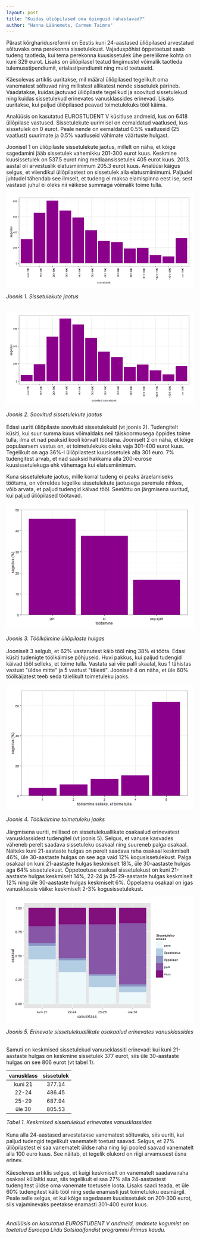 ```yaml
---
layout: post
title: "Kuidas üliõpilased oma õpinguid rahastavad?"
author: "Hanna Läänemets, Carmen Taimre"
---
```


Pärast kõrgharidusreformi on Eestis kuni 24-aastased üliõpilased arvestatud sõltuvaks oma perekonna sissetulekust. Vajaduspõhist õppetoetust saab tudeng taotleda, kui tema perekonna kuusissetulek ühe pereliikme kohta on kuni 329 eurot. Lisaks on üliõpilasel teatud tingimustel võimalik taotleda tulemusstipendiumit, erialastipendiumit ning muid toetuseid. 

Käesolevas artiklis uuritakse, mil määral üliõpilased tegelikult oma vanematest sõltuvad ning millistest allikatest nende sissetulek pärineb. Vaadatakse, kuidas jaotuvad üliõpilaste tegelikud ja soovitud sissetulekud ning kuidas sissetulekud erinevates vanusklassides erinevad. Lisaks uuritakse, kui paljud üliõpilased peavad toimetulekuks tööl käima.

Analüüsis on kasutatud EUROSTUDENT V küsitluse andmeid, kus on 6418 üliõpilase vastused. Sissetulekute uurimisel on eemaldatud vaatlused, kus sissetulek on 0 eurot. Peale nende on eemaldatud 0.5% vaatluseid (25 vaatlust) suurimate ja 0.5% vaatluseid vähimate väärtuste hulgast.

Joonisel 1 on üliõpilaste sissetulekute jaotus, millelt on näha, et kõige sagedamini jääb sissetulek vahemikku 201-300 eurot kuus. Keskmine kuusissetulek on 537.5 eurot ning mediaansissetulek 405 eurot kuus. 2013. aastal oli arvestuslik elatusmiinimum 205.3 eurot kuus. Analüüsi käigus selgus, et viiendikul üliõpilastest on sissetulek alla elatusmiinimumi. Paljudel juhtudel tähendab see ilmselt, et tudeng ei maksa elamispinna eest ise, sest vastasel juhul ei oleks nii väikese summaga võimalik toime tulla.


![](/images/yliopilased_joonis1.png)

*Joonis 1. Sissetulekute jaotus*
<br>
<br>


![](/images/yliopilased_joonis2.png)

*Joonis 2. Soovitud sissetulekute jaotus*
<br>
<br>
Edasi uuriti üliõpilaste soovituid sissetulekuid (vt joonis 2). Tudengitelt küsiti, kui suur summa kuus võimaldaks neil täiskoormusega õppides toime tulla, ilma et nad peaksid kooli kõrvalt töötama. Jooniselt 2 on näha, et kõige populaarsem vastus on, et toimetulekuks oleks vaja 301-400 eurot kuus. Tegelikult on aga 36%-l üliõpilastest kuusissetulek alla 301 euro. 7% tudengitest arvab, et nad saaksid hakkama alla 200-eurose kuusissetulekuga ehk vähemaga kui elatusmiinimum. 

Kuna sissetulekute jaotus, mille korral tudeng ei peaks äraelamiseks töötama, on võrreldes tegelike sissetulekute jaotusega paremale nihkes, võib arvata, et paljud tudengid käivad tööl. Seetõttu on järgmisena uuritud, kui paljud üliõpilased töötavad.
 

![](/images/yliopilased_joonis3.png)

*Joonis 3. Töölkäimine üliõpilaste hulgas*
<br>
<br>
Jooniselt 3 selgub, et 62% vastanutest käib tööl ning 38% ei tööta. Edasi küsiti tudenigte töölkäimise põhjuseid. Huvi pakkus, kui paljud tudengid käivad tööl selleks, et toime tulla. Vastata sai viie palli skaalal, kus 1 tähistas vastust "üldse mitte" ja 5 vastust "täiesti". Jooniselt 4 on näha, et üle 60% töölkäijatest teeb seda täielikult toimetuleku jaoks. 


![](/images/yliopilased_joonis4.png)

*Joonis 4. Töölkäimine toimetuleku jaoks*
<br>
<br>
Järgmisena uuriti, millised on sissetulekuallikate osakaalud erinevatest vanusklassidest tudengitel (vt joonis 5). Selgus, et vanuse kasvades väheneb perelt saadava sissetuleku osakaal ning suureneb palga osakaal. Näiteks kuni 21-aastaste hulgas on perelt saadava raha osakaal keskmiselt 46%, üle 30-aastaste hulgas on see aga vaid 12% kogusissetulekust. Palga osakaal on kuni 21-aastaste hulgas keskmiselt 18%, üle 30-aastaste hulgas aga 64% sissetulekust. Õppetoetuse osakaal sissetulekust on kuni 21-aastaste hulgas keskmiselt 14%, 22-24 ja 25-29-aastaste hulgas keskmiselt 12% ning üle 30-aastaste hulgas keskmiselt 6%. Õppelaenu osakaal on igas vanusklassis väike: keskmiselt 2-3% kogusissetulekust.

![](/images/yliopilased_joonis5.png)

*Joonis 5. Erinevate sissetulekuallikate osakaalud erinevates vanusklassides*
<br>
<br>

Samuti on keskmised sissetulekud vanuseklassiti erinevad: kui kuni 21-aastaste hulgas on keskmine sissetulek 377 eurot, siis üle 30-aastaste hulgas on see 806 eurot (vt tabel 1).
<br>

|  vanusklass  |  sissetulek  |
|:------------:|:------------:|
|   kuni 21    |    377.14    |
|    22-24     |    486.45    |
|    25-29     |    687.94    |
|    üle 30    |    805.53    |

*Tabel 1. Keskmised sissetulekud erinevates vanusklassides*
<br>
<br>
Kuna alla 24-aastased arvestatakse vanematest sõltuvaks, siis uuriti, kui paljud tudengid tegelikult vanematelt toetust saavad. Selgus, et 27% üliõpilastest ei saa vanematelt üldse raha ning ligi pooled saavad vanematelt alla 100 euro kuus. See näitab, et tegelik olukord on riigi arvamusest üsna erinev. 
<br>
<br>
Käesolevas artiklis selgus, et kuigi keskmiselt on vanematelt saadava raha osakaal küllaltki suur, siis tegelikult ei saa 27% alla 24-aastastest tudengitest üldse oma vanemate toetusele loota. Lisaks saadi teada, et üle 60% tudengitest käib tööl ning seda enamasti just toimetuleku eesmärgil. Peale selle selgus, et kui kõige sagedasem kuusissetulek on 201-300 eurot, siis vajaminevaks peetakse enamasti 301-400 eurot kuus.
<br>
<br>
<br>
*Analüüsis on kasutatud EUROSTUDENT V andmeid, andmete kogumist on toetatud Euroopa Liidu Sotsiaalfondist programmi Primus kaudu.*